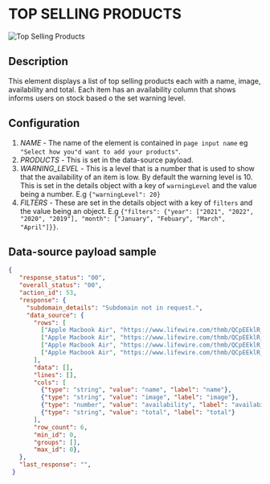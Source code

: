 # TOP SELLING PRODUCTS

![Top Selling Products](https://i.postimg.cc/VvvX726L/topsellprod.png)

## Description

This element displays a list of top selling products each with a name, image, availability and total. Each item has an availability column that shows informs users on stock based o the set warning level.

## Configuration

1. *NAME* - The name of the element is contained in `page input name` eg `"Select how you"d want to add your products"`.
2. *PRODUCTS* - This is set in the data-source payload.
3. *WARNING_LEVEL* - This is a level that is a number that is used to show that the availability of an item is low. By default the warning level is 10. This is set in the details object with a key of `warningLevel` and the value being a number. E.g `{"warningLevel": 20}`
4. *FILTERS* - These are set in the details object with a key of `filters` and the value being an object. E.g `{"filters": {"year": ["2021", "2022", "2020", "2019"], "month": ["January", "Febuary", "March", "April"]}}`.

## Data-source payload sample

```json
{
   "response_status": "00",
   "overall_status": "00",
   "action_id": 53,
   "response": {
     "subdomain_details": "Subdomain not in request.",
     "data_source": {
       "rows": [
         ["Apple Macbook Air", "https://www.lifewire.com/thmb/QCpEEklR_taMUQ7ScrJMB3s-Gho=/1333x1000/smart/filters:no_upscale()/_hero_horiz_MacBook-Air-M1-2020-Computer-1-030783bfc1ec44f6be220018b3b89239.jpg", 320, 120000],
         ["Apple Macbook Air", "https://www.lifewire.com/thmb/QCpEEklR_taMUQ7ScrJMB3s-Gho=/1333x1000/smart/filters:no_upscale()/_hero_horiz_MacBook-Air-M1-2020-Computer-1-030783bfc1ec44f6be220018b3b89239.jpg", 0, 120000],
         ["Apple Macbook Air", "https://www.lifewire.com/thmb/QCpEEklR_taMUQ7ScrJMB3s-Gho=/1333x1000/smart/filters:no_upscale()/_hero_horiz_MacBook-Air-M1-2020-Computer-1-030783bfc1ec44f6be220018b3b89239.jpg", 3, 120000],
         ["Apple Macbook Air", "https://www.lifewire.com/thmb/QCpEEklR_taMUQ7ScrJMB3s-Gho=/1333x1000/smart/filters:no_upscale()/_hero_horiz_MacBook-Air-M1-2020-Computer-1-030783bfc1ec44f6be220018b3b89239.jpg", 10, 120000]
       ],
       "data": [],
       "lines": [],
       "cols": [
         {"type": "string", "value": "name", "label": "name"},
         {"type": "string", "value": "image", "label": "image"},
         {"type": "number", "value": "availability", "label": "availability"},
         {"type": "string", "value": "total", "label": "total"}
       ],
       "row_count": 6,
       "min_id": 0,
       "groups": [],
       "max_id": 0},
   },
   "last_response": "",
 }
```

